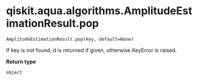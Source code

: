 # qiskit.aqua.algorithms.AmplitudeEstimationResult.pop

`AmplitudeEstimationResult.pop(key, default=None)`

If key is not found, d is returned if given, otherwise KeyError is raised.

**Return type**

`object`
